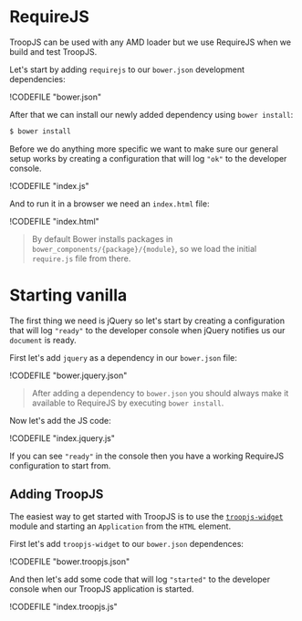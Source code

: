 # RequireJS

TroopJS can be used with any AMD loader but we use RequireJS when we build and test TroopJS.

Let's start by adding `requirejs` to our `bower.json` development dependencies:

!CODEFILE "bower.json"

After that we can install our newly added dependency using `bower install`:

```bash
$ bower install
```

Before we do anything more specific we want to make sure our general setup works by creating a configuration that will log `"ok"` to the developer console.

!CODEFILE "index.js"

And to run it in a browser we need an `index.html` file:

!CODEFILE "index.html"

> By default Bower installs packages in `bower_components/{package}/{module}`, so we load the initial `require.js` file from there.

# Starting vanilla

The first thing we need is jQuery so let's start by creating a configuration that will log `"ready"` to the developer console when jQuery notifies us our `document` is ready.

First let's add `jquery` as a dependency in our `bower.json` file:

!CODEFILE "bower.jquery.json"

> After adding a dependency to `bower.json` you should always make it available to RequireJS by executing `bower install`.

Now let's add the JS code:

!CODEFILE "index.jquery.js"

If you can see `"ready"` in the console then you have a working RequireJS configuration to start from.

## Adding TroopJS

The easiest way to get started with TroopJS is to use the [`troopjs-widget`](http://troopjs.com/troopjs-widget/) module and starting an `Application` from the `HTML` element.

First let's add `troopjs-widget` to our `bower.json` dependences:

!CODEFILE "bower.troopjs.json"

And then let's add some code that will log `"started"` to the developer console when our TroopJS application is started.

!CODEFILE "index.troopjs.js"